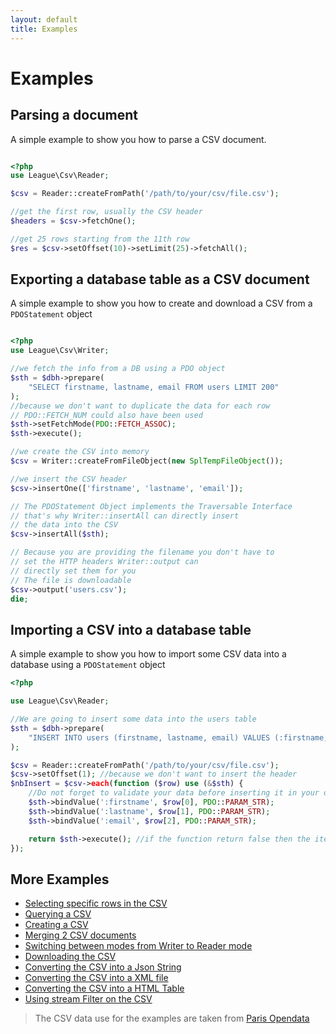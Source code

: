 ```yaml
---
layout: default
title: Examples
---
```


# Examples

## Parsing a document

A simple example to show you how to parse a CSV document.

~~~php

<?php
use League\Csv\Reader;

$csv = Reader::createFromPath('/path/to/your/csv/file.csv');

//get the first row, usually the CSV header
$headers = $csv->fetchOne();

//get 25 rows starting from the 11th row
$res = $csv->setOffset(10)->setLimit(25)->fetchAll();
~~~

## Exporting a database table as a CSV document

A simple example to show you how to create and download a CSV from a `PDOStatement` object

~~~php

<?php
use League\Csv\Writer;

//we fetch the info from a DB using a PDO object
$sth = $dbh->prepare(
	"SELECT firstname, lastname, email FROM users LIMIT 200"
);
//because we don't want to duplicate the data for each row
// PDO::FETCH_NUM could also have been used
$sth->setFetchMode(PDO::FETCH_ASSOC);
$sth->execute();

//we create the CSV into memory
$csv = Writer::createFromFileObject(new SplTempFileObject());

//we insert the CSV header
$csv->insertOne(['firstname', 'lastname', 'email']);

// The PDOStatement Object implements the Traversable Interface
// that's why Writer::insertAll can directly insert
// the data into the CSV
$csv->insertAll($sth);

// Because you are providing the filename you don't have to
// set the HTTP headers Writer::output can
// directly set them for you
// The file is downloadable
$csv->output('users.csv');
die;
~~~

## Importing a CSV into a database table

A simple example to show you how to import some CSV data into a database using a `PDOStatement` object

~~~php
<?php

use League\Csv\Reader;

//We are going to insert some data into the users table
$sth = $dbh->prepare(
	"INSERT INTO users (firstname, lastname, email) VALUES (:firstname, :lastname, :email)"
);

$csv = Reader::createFromPath('/path/to/your/csv/file.csv');
$csv->setOffset(1); //because we don't want to insert the header
$nbInsert = $csv->each(function ($row) use (&$sth) {
	//Do not forget to validate your data before inserting it in your database
	$sth->bindValue(':firstname', $row[0], PDO::PARAM_STR);
	$sth->bindValue(':lastname', $row[1], PDO::PARAM_STR);
	$sth->bindValue(':email', $row[2], PDO::PARAM_STR);

	return $sth->execute(); //if the function return false then the iteration will stop
});
~~~

## More Examples

* [Selecting specific rows in the CSV](https://github.com/thephpleague/csv/blob/master/examples/extract.php)
* [Querying a CSV](https://github.com/thephpleague/csv/blob/master/examples/filtering.php)
* [Creating a CSV](https://github.com/thephpleague/csv/blob/master/examples/writing.php)
* [Merging 2 CSV documents](https://github.com/thephpleague/csv/blob/master/examples/merge.php)
* [Switching between modes from Writer to Reader mode](https://github.com/thephpleague/csv/blob/master/examples/switchmode.php)
* [Downloading the CSV](https://github.com/thephpleague/csv/blob/master/examples/download.php)
* [Converting the CSV into a Json String](https://github.com/thephpleague/csv/blob/master/examples/json.php)
* [Converting the CSV into a XML file](https://github.com/thephpleague/csv/blob/master/examples/xml.php)
* [Converting the CSV into a HTML Table](https://github.com/thephpleague/csv/blob/master/examples/table.php)
* [Using stream Filter on the CSV](https://github.com/thephpleague/csv/blob/master/examples/stream.php)

> The CSV data use for the examples are taken from [Paris Opendata](http://opendata.paris.fr/opendata/jsp/site/Portal.jsp?document_id=60&portlet_id=121)
